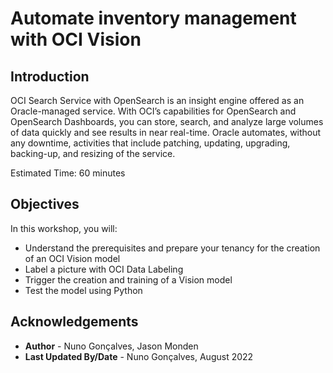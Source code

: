 # Automate inventory management with OCI Vision

## Introduction

OCI Search Service with OpenSearch is an insight engine offered as an Oracle-managed service. With OCI’s capabilities for OpenSearch and OpenSearch Dashboards, you can store, search, and analyze large volumes of data quickly and see results in near real-time. Oracle automates, without any downtime, activities that include patching, updating, upgrading, backing-up, and resizing of the service.

Estimated Time: 60 minutes

## Objectives

In this workshop, you will:
- Understand the prerequisites and prepare your tenancy for the creation of an OCI Vision model
- Label a picture with OCI Data Labeling
- Trigger the creation and training of a Vision model
- Test the model using Python

## Acknowledgements

* **Author** - Nuno Gonçalves, Jason Monden
* **Last Updated By/Date** - Nuno Gonçalves, August 2022
